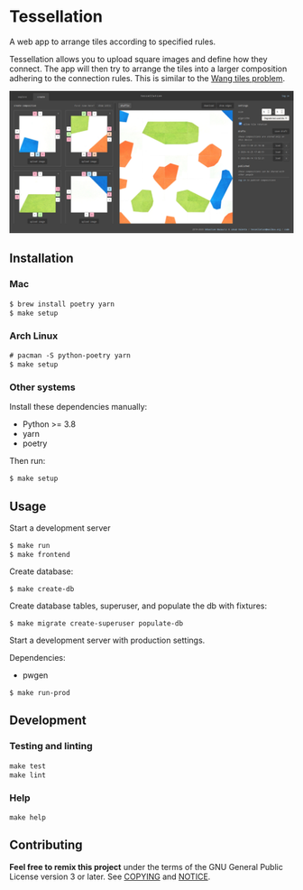 # Tessellation

A web app to arrange tiles according to specified rules.

Tessellation allows you to upload square images and define how they connect. The
app will then try to arrange the tiles into a larger composition adhering to the
connection rules. This is similar to the [Wang tiles
problem](https://en.wikipedia.org/wiki/Wang_tile).

![Tessellation screenshot](./tessellation/static/img/tessellation-create.png)

## Installation

### Mac

```shell
$ brew install poetry yarn
$ make setup
```

### Arch Linux

```shell
# pacman -S python-poetry yarn
$ make setup
```

### Other systems

Install these dependencies manually:

- Python >= 3.8
- yarn
- poetry

Then run:

```shell
$ make setup
```

## Usage

Start a development server

```shell
$ make run
$ make frontend
```

Create database:

```shell
$ make create-db
```

Create database tables, superuser, and populate the db with fixtures:

```shell
$ make migrate create-superuser populate-db
```

Start a development server with production settings.

Dependencies:

- pwgen

```shell
$ make run-prod
```

## Development

### Testing and linting

```shell
make test
make lint
```

### Help

```shell
make help
```

## Contributing

__Feel free to remix this project__ under the terms of the GNU General Public
License version 3 or later. See [COPYING](./COPYING) and [NOTICE](./NOTICE).
